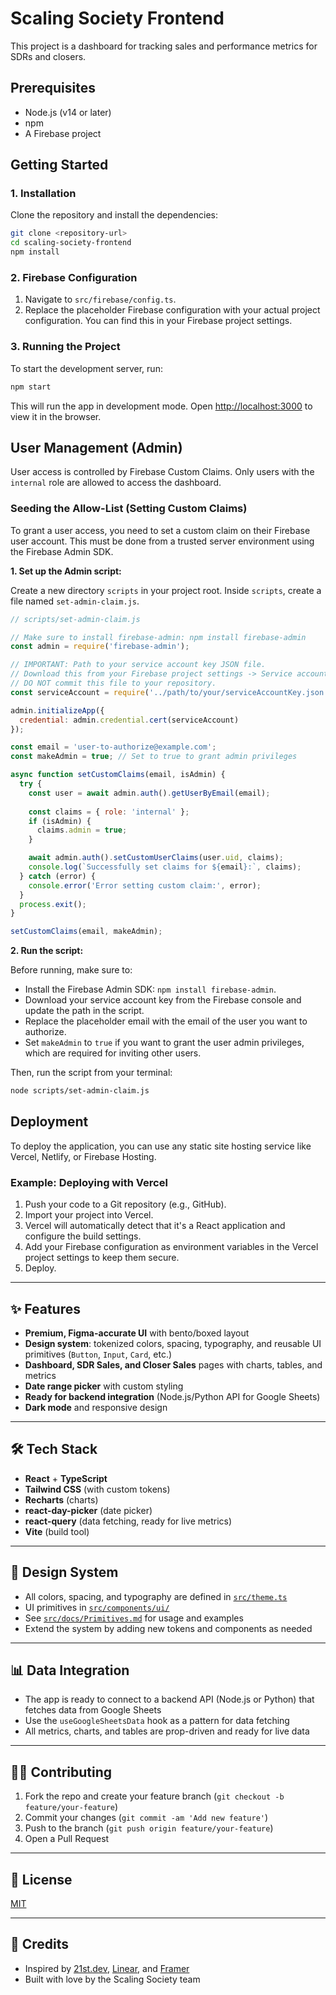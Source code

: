 # Scaling Society Frontend

This project is a dashboard for tracking sales and performance metrics for SDRs and closers.

## Prerequisites

- Node.js (v14 or later)
- npm
- A Firebase project

## Getting Started

### 1. Installation

Clone the repository and install the dependencies:

```bash
git clone <repository-url>
cd scaling-society-frontend
npm install
```

### 2. Firebase Configuration

1.  Navigate to `src/firebase/config.ts`.
2.  Replace the placeholder Firebase configuration with your actual project configuration. You can find this in your Firebase project settings.

### 3. Running the Project

To start the development server, run:

```bash
npm start
```

This will run the app in development mode. Open [http://localhost:3000](http://localhost:3000) to view it in the browser.

## User Management (Admin)

User access is controlled by Firebase Custom Claims. Only users with the `internal` role are allowed to access the dashboard.

### Seeding the Allow-List (Setting Custom Claims)

To grant a user access, you need to set a custom claim on their Firebase user account. This must be done from a trusted server environment using the Firebase Admin SDK.

**1. Set up the Admin script:**

Create a new directory `scripts` in your project root. Inside `scripts`, create a file named `set-admin-claim.js`.

```javascript
// scripts/set-admin-claim.js

// Make sure to install firebase-admin: npm install firebase-admin
const admin = require('firebase-admin');

// IMPORTANT: Path to your service account key JSON file.
// Download this from your Firebase project settings -> Service accounts.
// DO NOT commit this file to your repository.
const serviceAccount = require('../path/to/your/serviceAccountKey.json');

admin.initializeApp({
  credential: admin.credential.cert(serviceAccount)
});

const email = 'user-to-authorize@example.com';
const makeAdmin = true; // Set to true to grant admin privileges

async function setCustomClaims(email, isAdmin) {
  try {
    const user = await admin.auth().getUserByEmail(email);
    
    const claims = { role: 'internal' };
    if (isAdmin) {
      claims.admin = true;
    }

    await admin.auth().setCustomUserClaims(user.uid, claims);
    console.log(`Successfully set claims for ${email}:`, claims);
  } catch (error) {
    console.error('Error setting custom claim:', error);
  }
  process.exit();
}

setCustomClaims(email, makeAdmin);
```

**2. Run the script:**

Before running, make sure to:

-   Install the Firebase Admin SDK: `npm install firebase-admin`.
-   Download your service account key from the Firebase console and update the path in the script.
-   Replace the placeholder email with the email of the user you want to authorize.
-   Set `makeAdmin` to `true` if you want to grant the user admin privileges, which are required for inviting other users.

Then, run the script from your terminal:

```bash
node scripts/set-admin-claim.js
```

## Deployment

To deploy the application, you can use any static site hosting service like Vercel, Netlify, or Firebase Hosting.

### Example: Deploying with Vercel

1.  Push your code to a Git repository (e.g., GitHub).
2.  Import your project into Vercel.
3.  Vercel will automatically detect that it's a React application and configure the build settings.
4.  Add your Firebase configuration as environment variables in the Vercel project settings to keep them secure.
5.  Deploy.

---

## ✨ Features
- **Premium, Figma-accurate UI** with bento/boxed layout
- **Design system**: tokenized colors, spacing, typography, and reusable UI primitives (`Button`, `Input`, `Card`, etc.)
- **Dashboard, SDR Sales, and Closer Sales** pages with charts, tables, and metrics
- **Date range picker** with custom styling
- **Ready for backend integration** (Node.js/Python API for Google Sheets)
- **Dark mode** and responsive design

---

## 🛠 Tech Stack
- **React** + **TypeScript**
- **Tailwind CSS** (with custom tokens)
- **Recharts** (charts)
- **react-day-picker** (date picker)
- **react-query** (data fetching, ready for live metrics)
- **Vite** (build tool)

---

## 🎨 Design System
- All colors, spacing, and typography are defined in [`src/theme.ts`](src/theme.ts)
- UI primitives in [`src/components/ui/`](src/components/ui/)
- See [`src/docs/Primitives.md`](src/docs/Primitives.md) for usage and examples
- Extend the system by adding new tokens and components as needed

---

## 📊 Data Integration
- The app is ready to connect to a backend API (Node.js or Python) that fetches data from Google Sheets
- Use the `useGoogleSheetsData` hook as a pattern for data fetching
- All metrics, charts, and tables are prop-driven and ready for live data

---

## 🧑‍💻 Contributing
1. Fork the repo and create your feature branch (`git checkout -b feature/your-feature`)
2. Commit your changes (`git commit -am 'Add new feature'`)
3. Push to the branch (`git push origin feature/your-feature`)
4. Open a Pull Request

---

## 📄 License
[MIT](LICENSE)

---

## 🙏 Credits
- Inspired by [21st.dev](https://21st.dev), [Linear](https://linear.app), and [Framer](https://framer.com)
- Built with love by the Scaling Society team
